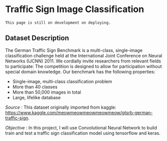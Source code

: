 # Traffic Sign Image Classification

```{attention}
This page is still on development on deploying.
```

## Dataset Description

The German Traffic Sign Benchmark is a multi-class, single-image classification challenge held at the International Joint Conference on Neural Networks (IJCNN) 2011. We cordially invite researchers from relevant fields to participate: The competition is designed to allow for participation without special domain knowledge. Our benchmark has the following properties:
- Single-image, multi-class classification problem
- More than 40 classes
- More than 50,000 images in total
- Large, lifelike database


_Source_ : This dataset originally imported from kaggle: https://www.kaggle.com/meowmeowmeowmeowmeow/gtsrb-german-traffic-sign.


_Objective_ : In this project, I will use Convolutional Neural Network to build train and test a traffic sign classification model using tensorflow and keras.

